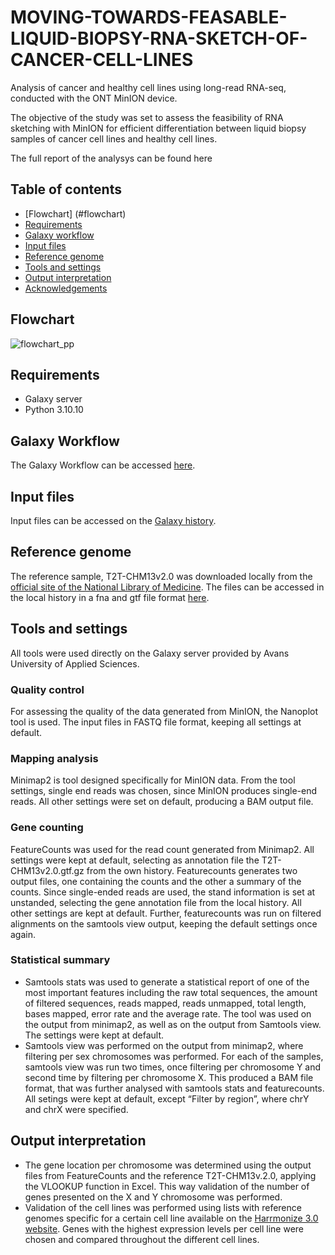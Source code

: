 # MOVING-TOWARDS-FEASABLE-LIQUID-BIOPSY-RNA-SKETCH-OF-CANCER-CELL-LINES
Analysis of cancer and healthy cell lines using long-read RNA-seq, conducted with the ONT MinION device.

The objective of the study was set to assess the feasibility of RNA sketching with MinION for efficient differentiation between liquid biopsy samples of cancer cell lines and healthy cell lines. 


The full report of the analysys can be found here

## Table of contents
- [Flowchart] (#flowchart)
- [Requirements](#requirements)
- [Galaxy workflow](#galaxy-workflow)
- [Input files](#input-files)
- [Reference genome](#reference-genome)
- [Tools and settings](#tools-and-settings)
- [Output interpretation](#output-interpretation)
- [Acknowledgements](#acknowledgements)

## Flowchart
![flowchart_pp](https://github.com/ella0103/MOVING-TOWARDS-FEASABLE-LIQUID-BIOPSY-RNA-SKETCH-OF-CANCER-CELL-LINES/assets/121402109/eed5c459-ba85-45e4-a05b-4544908dce46)

## Requirements
- Galaxy server
- Python 3.10.10

## Galaxy Workflow
The Galaxy Workflow can be accessed [here](https://github.com/ella0103/MOVING-TOWARDS-FEASABLE-LIQUID-BIOPSY-RNA-SKETCH-OF-CANCER-CELL-LINES/blob/a939c148217ea633a306f9f73b5260881cd6e752/Galaxy-Workflow-Workflow_constructed_from_history__MinION_data_imported_%20(2).ga).

## Input files 
Input files can be accessed on the [Galaxy history](https://galaxy.atgm.avans.nl/u/mirela_minkova/h/minion-rna-seq-input-data).


## Reference genome
The reference sample, T2T-CHM13v2.0 was downloaded locally from the [official site of the National Library of Medicine](https://www.ncbi.nlm.nih.gov/assembly/GCF_009914755.1/). 
The files can be accessed in the local history in a fna and gtf file format [here](https://galaxy.atgm.avans.nl/u/mirela_minkova/h/reference-genome).


## Tools and settings
All tools were used directly on the Galaxy server provided by Avans University of Applied Sciences.

### Quality control 
For assessing the quality of the data generated from MinION, the Nanoplot tool is used. The input files in FASTQ file format, keeping all settings at default. 

### Mapping analysis 
Minimap2 is tool designed specifically for MinION data. From the tool settings, single end reads was chosen, since MinION produces single-end reads. All other settings were set on default, producing a BAM output file. 

### Gene counting 
FeatureCounts was used for the read count generated from Minimap2. All settings were kept at default, selecting as annotation file the T2T-CHM13v2.0.gtf.gz from the own history. Featurecounts generates two output files, one containing the counts and the other a summary of the counts. Since single-ended reads are used, the stand information is set at unstanded, selecting the gene annotation file from the local history. All other settings are kept at default. Further, featurecounts was run on filtered alignments on the samtools view output, keeping the default settings once again.

### Statistical summary 
- Samtools stats was used to generate a statistical report of one of the most important features including the raw total sequences, the amount of filtered sequences, reads mapped, reads unmapped, total length, bases mapped, error rate and the average rate. The tool was used on the output from minimap2, as well as on the output from Samtools view. The settings were kept at default.
- Samtools view was performed on the output from minimap2, where filtering per sex chromosomes was performed. For each of the samples, samtools view was run two times, once filtering per chromosome Y and second time by filtering per chromosome X. This produced a BAM file format, that was further analysed with samtools stats and featurecounts. All setings were kept at default, except “Filter by region”, where chrY and chrX were specified.



## Output interpretation
- The gene location per chromosome was determined using the output files from FeatureCounts and the reference T2T-CHM13v.2.0, applying the VLOOKUP function in Excel. This way validation of the number of genes presented on the X and Y chromosome was performed. 
- Validation of the cell lines was performed using lists with reference genomes specific for a certain cell line available on the [Harrmonize 3.0 website](https://maayanlab.cloud/Harmonizome/). Genes with the highest expression levels per cell line were chosen and compared throughout the different cell lines.

